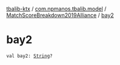 [tbalib-ktx](../../index.md) / [com.npmanos.tbalib.model](../index.md) / [MatchScoreBreakdown2019Alliance](index.md) / [bay2](./bay2.md)

# bay2

`val bay2: `[`String`](https://kotlinlang.org/api/latest/jvm/stdlib/kotlin/-string/index.html)`?`